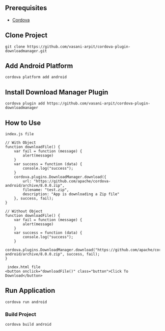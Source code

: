 ## Prerequisites
- [Cordova](https://cordova.apache.org/#getstarted)

## Clone Project
```
git clone https://github.com/vasani-arpit/cordova-plugin-downloadmanager.git
```

## Add Android Platform
```
cordova platform add android
```

## Install Download Manager Plugin
```
cordova plugin add https://github.com/vasani-arpit/cordova-plugin-downloadmanager
```

## How to Use 
``` 
index.js file

// With Object
function downloadFile() {
    var fail = function (message) {
        alert(message)
    }
    var success = function (data) {
        console.log("success");
    }
    cordova.plugins.DownloadManager.download({
        url: "https://github.com/apache/cordova-android/archive/8.0.0.zip",
        filename: "test.zip",
        description: "App is downloading a Zip file"
    }, success, fail);
}

// Without Object
function downloadFile() {
    var fail = function (message) {
        alert(message)
    }
    var success = function (data) {
        console.log("success");
    }
    cordova.plugins.DownloadManager.download("https://github.com/apache/cordova-android/archive/8.0.0.zip", success, fail);
}

 index.html file
<button onclick="downloadFile()" class="button">Click To Download</button>

```

## Run Application
```
cordova run android
```

### Build Project
```
cordova build android
```